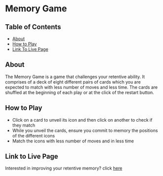 # Memory Game

## Table of Contents

* [About](#About)
* [How to Play](#Howtoplay)
* [Link To Live Page](#linktolivepage)

## About

The Memory Game is a game that challenges your retentive ability. It comprises of a deck of eight different pairs of cards which you are expected to match with less number of moves and less time. The cards are shuffled at the beginning of each play or at the click of the restart button.

## How to Play

* Click on a card to unveil its icon and then click on another to check if they match
* While you unveil the cards, ensure you commit to memory the positions of the different icons
* Match the icons with less number of moves and in less time

## Link to Live Page

Interested in improving your retentive memory? click [here](https://francesakor.github.io/Memory-Game/)
